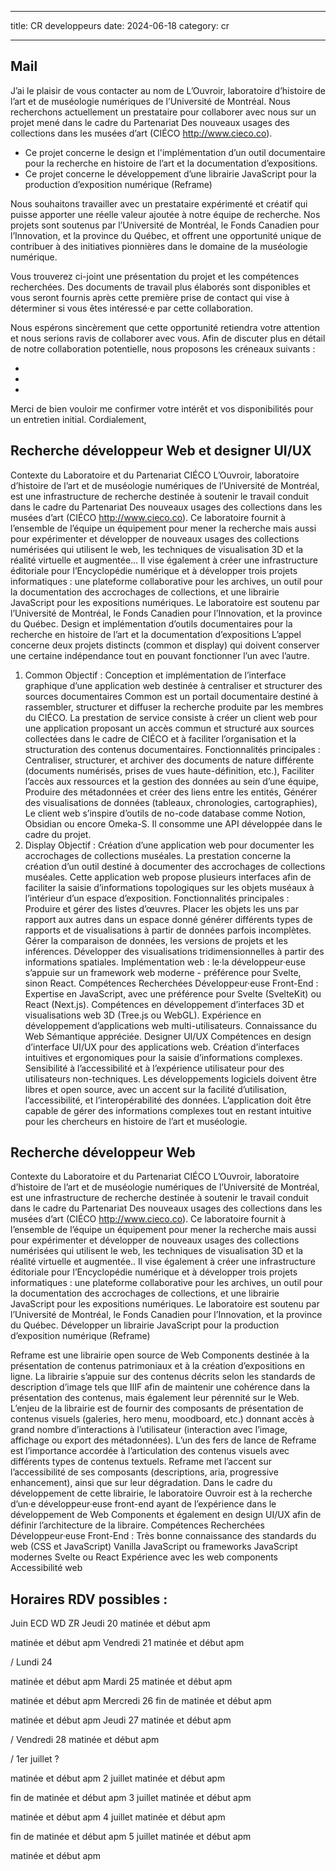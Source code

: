 ----
title: CR developpeurs
date: 2024-06-18
category: cr

----

## Mail 

J’ai le plaisir de vous contacter au nom de L’Ouvroir, laboratoire d’histoire de l’art et de muséologie numériques de l’Université de Montréal. Nous recherchons actuellement un prestataire pour collaborer avec nous sur un projet mené dans le cadre du Partenariat Des nouveaux usages des collections dans les musées d’art (CIÉCO <http://www.cieco.co>).

- Ce projet concerne le design et l'implémentation d’un outil documentaire pour la recherche en histoire de l’art et la documentation d’expositions.
- Ce projet concerne le développement d’une librairie JavaScript pour la production d’exposition numérique (Reframe)

Nous souhaitons travailler avec un prestataire expérimenté et créatif qui puisse apporter une réelle valeur ajoutée à notre équipe de recherche. Nos projets sont soutenus par l’Université de Montréal, le Fonds Canadien pour l’Innovation, et la province du Québec, et offrent une opportunité unique de contribuer à des initiatives pionnières dans le domaine de la muséologie numérique.

Vous trouverez ci-joint une présentation du projet et les compétences recherchées. Des documents de travail plus élaborés sont disponibles et vous seront fournis après cette première prise de contact qui vise à déterminer si vous êtes intéressé·e par cette collaboration.

Nous espérons sincèrement que cette opportunité retiendra votre attention et nous serions ravis de collaborer avec vous. Afin de discuter plus en détail de notre collaboration potentielle, nous proposons les créneaux suivants :

-
- 
-

Merci de bien vouloir me confirmer votre intérêt et vos disponibilités pour un entretien initial.
Cordialement,

## Recherche développeur Web et designer UI/UX 
Contexte du Laboratoire et du Partenariat CIÉCO
L’Ouvroir, laboratoire d’histoire de l’art et de muséologie numériques de l’Université de Montréal, est une infrastructure de recherche destinée à soutenir le travail conduit dans le cadre du Partenariat Des nouveaux usages des collections dans les musées d’art (CIÉCO http://www.cieco.co). Ce laboratoire fournit à l’ensemble de l’équipe un équipement pour mener la recherche mais aussi pour expérimenter et développer de nouveaux usages des collections numérisées qui utilisent le web, les techniques de visualisation 3D et la réalité virtuelle et augmentée… Il vise également à créer une infrastructure éditoriale pour l’Encyclopédie numérique et à développer trois projets informatiques : une plateforme collaborative pour les archives, un outil pour la documentation des accrochages de collections, et une librairie JavaScript pour les expositions numériques. Le laboratoire est soutenu par l’Université de Montréal, le Fonds Canadien pour l’Innovation, et la province du Québec. 
Design et implémentation d’outils documentaires pour la recherche en histoire de l’art et la documentation d’expositions
L’appel concerne deux projets distincts (common et display) qui doivent conserver une certaine indépendance tout en pouvant fonctionner l’un avec l’autre.
1. Common
Objectif : Conception et implémentation de l’interface graphique d’une  application web destinée à centraliser et structurer des sources documentaires
Common est un portail documentaire destiné à rassembler, structurer et diffuser la recherche produite par les membres du CIÉCO. La prestation de service consiste à créer un client web pour une application proposant un accès commun et structuré aux sources collectées dans le cadre de CIÉCO et à faciliter l’organisation et la structuration des contenus documentaires.
Fonctionnalités principales :
Centraliser, structurer, et archiver des documents de nature différente (documents numérisés, prises de vues haute-définition, etc.),
Faciliter l’accès aux ressources et la gestion des données au sein d’une équipe,
Produire des métadonnées et créer des liens entre les entités,
Générer des visualisations de données (tableaux, chronologies, cartographies),
Le client web s’inspire d’outils de no-code database comme Notion, Obsidian ou encore Omeka-S. Il consomme une API développée dans le cadre du projet.
2. Display
Objectif : Création d’une application web pour documenter les accrochages de collections muséales.
La prestation concerne la création d’un outil destiné à documenter des accrochages de collections muséales. Cette application web propose plusieurs interfaces afin de faciliter la saisie d’informations topologiques sur les objets muséaux à l’intérieur d’un espace d’exposition.
Fonctionnalités principales :
Produire et gérer des listes d’œuvres.
Placer les objets les uns par rapport aux autres dans un espace donné
générer différents types de rapports et de visualisations à partir de données parfois incomplètes.
Gérer la comparaison de données, les versions de projets et les inférences. 
Développer des visualisations tridimensionnelles à partir des informations spatiales.
Implémentation web : le·la développeur·euse s’appuie sur un framework web moderne - préférence pour Svelte, sinon React. 
Compétences Recherchées
Développeur·euse Front-End :
Expertise en JavaScript, avec une préférence pour Svelte (SvelteKit) ou React (Next.js).
Compétences en développement d’interfaces 3D et visualisations web 3D (Tree.js ou WebGL).
Expérience en développement d’applications web multi-utilisateurs.
Connaissance du Web Sémantique appréciée. 
Designer UI/UX
Compétences en design d’interface UI/UX pour des applications web.
Création d’interfaces intuitives et ergonomiques pour la saisie d’informations complexes.
Sensibilité à l’accessibilité et à l’expérience utilisateur pour des utilisateurs non-techniques.
Les développements logiciels doivent être libres et open source, avec un accent sur la facilité d’utilisation, l’accessibilité, et l’interopérabilité des données. L’application doit être capable de gérer des informations complexes tout en restant intuitive pour les chercheurs en histoire de l’art et muséologie.

## Recherche développeur Web 
Contexte du Laboratoire et du Partenariat CIÉCO
L’Ouvroir, laboratoire d’histoire de l’art et de muséologie numériques de l’Université de Montréal, est une infrastructure de recherche destinée à soutenir le travail conduit dans le cadre du Partenariat Des nouveaux usages des collections dans les musées d’art (CIÉCO http://www.cieco.co). Ce laboratoire fournit à l’ensemble de l’équipe un équipement pour mener la recherche mais aussi pour expérimenter et développer de nouveaux usages des collections numérisées qui utilisent le web, les techniques de visualisation 3D et la réalité virtuelle et augmentée.. Il vise également à créer une infrastructure éditoriale pour l’Encyclopédie numérique et à développer trois projets informatiques : une plateforme collaborative pour les archives, un outil pour la documentation des accrochages de collections, et une librairie JavaScript pour les expositions numériques. Le laboratoire est soutenu par l’Université de Montréal, le Fonds Canadien pour l’Innovation, et la province du Québec. 
Développer un librairie JavaScript pour la production d’exposition numérique (Reframe)

Reframe est une librairie open source de Web Components destinée à la présentation de contenus patrimoniaux et à la création d’expositions en ligne. La librairie s’appuie sur des contenus décrits selon les standards de description d’image tels que IIIF afin de maintenir une cohérence dans la présentation des contenus, mais également leur pérennité sur le Web. L’enjeu de la librairie est de fournir des composants de présentation de contenus visuels (galeries, hero menu, moodboard, etc.) donnant accès à grand nombre d’interactions à l’utilisateur (interaction avec l’image, affichage ou export des métadonnées). L’un des fers de lance de Reframe est l’importance accordée à l’articulation des contenus visuels avec différents types de contenus textuels.
Reframe met l’accent sur l’accessibilité de ses composants (descriptions, aria, progressive enhancement), ainsi que sur leur dégradation.
Dans le cadre du développement de cette librairie, le laboratoire Ouvroir est à la recherche d’un·e développeur·euse front-end ayant de l’expérience dans le développement de Web Components et également en design UI/UX afin de définir l’architecture de la libraire.
Compétences Recherchées
Développeur·euse Front-End :
Très bonne connaissance des standards du web (CSS et JavaScript)
Vanilla JavaScript ou frameworks JavaScript modernes Svelte ou React
Expérience avec les web components
Accessibilité web

## Horaires RDV possibles : 

Juin
ECD
WD
ZR
Jeudi 20
matinée et début apm


matinée et début apm
Vendredi 21
matinée et début apm


/
Lundi 24




matinée et début apm
Mardi 25
matinée et début apm


matinée et début apm
Mercredi 26
fin de matinée et début apm


matinée et début apm
Jeudi 27
matinée et début apm


/
Vendredi 28
matinée et début apm


/
1er juillet
?


matinée et début apm
2 juillet
matinée et début apm


fin de matinée et début apm
3 juillet
matinée et début apm


matinée et début apm
4 juillet
matinée et début apm


fin de matinée et début apm
5 juillet
matinée et début apm


matinée et début apm





